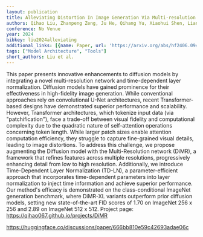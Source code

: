 ```yaml
---
layout: publication
title: Alleviating Distortion In Image Generation Via Multi-resolution Diffusion Models
authors: Qihao Liu, Zhanpeng Zeng, Ju He, Qihang Yu, Xiaohui Shen, Liang-chieh Chen
conference: No Venue
year: 2024
bibkey: liu2024alleviating
additional_links: [{name: Paper, url: 'https://arxiv.org/abs/hf2406.09416'}]
tags: ["Model Architecture", "Tools"]
short_authors: Liu et al.
---
```

This paper presents innovative enhancements to diffusion models by integrating a novel multi-resolution network and time-dependent layer normalization. Diffusion models have gained prominence for their effectiveness in high-fidelity image generation. While conventional approaches rely on convolutional U-Net architectures, recent Transformer-based designs have demonstrated superior performance and scalability. However, Transformer architectures, which tokenize input data (via "patchification"), face a trade-off between visual fidelity and computational complexity due to the quadratic nature of self-attention operations concerning token length. While larger patch sizes enable attention computation efficiency, they struggle to capture fine-grained visual details, leading to image distortions. To address this challenge, we propose augmenting the Diffusion model with the Multi-Resolution network (DiMR), a framework that refines features across multiple resolutions, progressively enhancing detail from low to high resolution. Additionally, we introduce Time-Dependent Layer Normalization (TD-LN), a parameter-efficient approach that incorporates time-dependent parameters into layer normalization to inject time information and achieve superior performance. Our method's efficacy is demonstrated on the class-conditional ImageNet generation benchmark, where DiMR-XL variants outperform prior diffusion models, setting new state-of-the-art FID scores of 1.70 on ImageNet 256 x 256 and 2.89 on ImageNet 512 x 512. Project page: https://qihao067.github.io/projects/DiMR

https://huggingface.co/discussions/paper/666bb810e59c42693adae06c